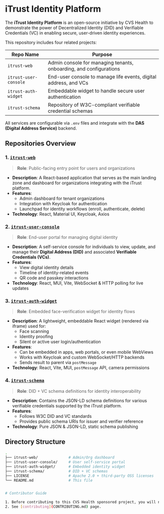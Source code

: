 <!--
 Copyright 2024 CVS Health and/or one of its affiliates

 Licensed under the Apache License, Version 2.0 (the "License");
 you may not use this file except in compliance with the License.
 You may obtain a copy of the License at

      https://www.apache.org/licenses/LICENSE-2.0

 Unless required by applicable law or agreed to in writing, software
 distributed under the License is distributed on an "AS IS" BASIS,
 WITHOUT WARRANTIES OR CONDITIONS OF ANY KIND, either express or implied.
 See the License for the specific language governing permissions and
 limitations under the License.
 -->

# iTrust Identity Platform

The **iTrust Identity Platform** is an open-source initiative by CVS Health to demonstrate the power of Decentralized Identity (DID) and Verifiable Credentials (VC) in enabling secure, user-driven identity experiences.

This repository includes four related projects:

| Repo Name               | Purpose                                              |
|------------------------|------------------------------------------------------|
| `itrust-web`           | Admin console for managing tenants, onboarding, and configurations |
| `itrust-user-console`  | End-user console to manage life events, digital address, and VCs   |
| `itrust-auth-widget`   | Embeddable widget to handle secure user authentication            |
| `itrust-schema`        | Repository of W3C-compliant verifiable credential schemas         |

All services are configurable via `.env` files and integrate with the **DAS (Digital Address Service)** backend.


## Repositories Overview

### 1. [`itrust-web`](./itrust-web)

> **Role**: Public-facing entry point for users and organizations

- **Description**: A React-based application that serves as the main landing zone and dashboard for organizations integrating with the iTrust platform.
- **Features**:
  - Admin dashboard for tenant organizations
  - Integration with Keycloak for authentication
  - Launchpad for identity workflows (enroll, authenticate, delete)
- **Technology**: React, Material UI, Keycloak, Axios



### 2. [`itrust-user-console`](./itrust-user-console)

> **Role**: End-user portal for managing digital identity

- **Description**: A self-service console for individuals to view, update, and manage their **Digital Address (DID)** and associated **Verifiable Credentials (VCs)**.
- **Features**:
  - View digital identity details
  - Timeline of identity-related events
  - QR code and passkey interactions
- **Technology**: React, MUI, Vite, WebSocket & HTTP polling for live updates



### 3. [`itrust-auth-widget`](./itrust-auth-widget)

> **Role**: Embedded face-verification widget for identity flows

- **Description**: A lightweight, embeddable React widget (rendered via iframe) used for:
  - Face scanning
  - Identity proofing
  - Silent or active user login/authentication
- **Features**:
  - Can be embedded in apps, web portals, or even mobile WebViews
  - Works with Keycloak and custom WebSocket/HTTP backends
  - Sends result to parent via `postMessage`
- **Technology**: React, Vite, MUI, `postMessage` API, camera permissions



### 4. [`itrust-schema`](./itrust-schema)

> **Role**: DID + VC schema definitions for identity interoperability

- **Description**: Contains the JSON-LD schema definitions for various verifiable credentials supported by the iTrust platform.
- **Features**:
  - Follows W3C DID and VC standards
  - Provides public schema URIs for issuer and verifier reference
- **Technology**: Pure JSON & JSON-LD, static schema publishing

##  Directory Structure

```bash
.
├── itrust-web/              # Admin/Org dashboard
├── itrust-user-console/     # User self-service portal
├── itrust-auth-widget/      # Embedded identity widget
├── itrust-schema/           # DID + VC schemas
├── LICENSE                  # Apache 2.0 + third-party OSS licenses
└── README.md                # This file


# Contributor Guide

1. Before contributing to this CVS Health sponsored project, you will need to sign the associated [Contributor License Agreement](https://forms.office.com/r/CpsppRrBHY).
2. See [contributing](CONTRIBUTING.md) page.
